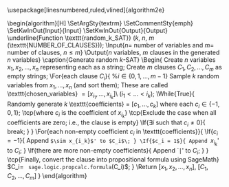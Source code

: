 ---
---
\usepackage[linesnumbered,ruled,vlined]{algorithm2e}

\begin{algorithm}[H]
\SetArgSty{textrm}
\SetCommentSty{emph}
\SetKwInOut{Input}{Input}
\SetKwInOut{Output}{Output}
\underline{Function \texttt{random\_k\_SAT}} ($k$, $n$, $m$ (\texttt{NUMBER\_OF\_CLAUSES}))\;
\Input{$n=$ number of variables and $m=$ number of clauses, $n\leq m$}
\Output{$n$ variables, $m$ clauses in the generated $n$ variables}
\caption{Generate random $k$-SAT}
\Begin{
Create $n$ variables $x_1, x_2,\ldots, x_n$ representing each as a string\;
Create $m$ clauses $C_1, C_2, \ldots, C_{m}$ as empty strings\;
\For{each clause $C_i$}{ %$i\in\{0,1,\ldots,m-1\}$
    Sample $k$ random variables from $x_1,\ldots, x_{n}$ (and sort them)\;
    These are called \texttt{chosen\_variables} $= [x_{i_1}, \ldots, x_{i_k}]$\ ($i_1 < \ldots < i_k$)\;
    \While{True}{
        Randomly generate $k$ \texttt{coefficients} = [$c_1,\ldots, c_k$] where each $c_i\in\{-1,0,1\}$\;
        \tcp{where $c_i$ is the coefficient of $x_{i_k}$}
        \tcp{Exclude the case when all coefficients are zero; i.e., the clause is empty}
        \If{$\exists  i$ such that $c_i\neq 0$}{
            break\;
        }
    }
    \For{each non-empty coefficient $c_i$ in \texttt{coefficients}}{
        \If{$c_i = -1$}{
            Append `$\sim x_{i_k}$' to $C_i$\;
        }
        \If{$c_i = 1$}{
            Append `$x_{i_k}$' to $C_i$\;
        }
        \If{there are more non-empty coefficients}{
            Append `$\mid$' to $C_i$\;
        }
    }
    \tcp{Finally, convert the clause into propositional formula using SageMath}
    $C_i= $\texttt{ sage.logic.propcalc.formula}$(C_i)$\;
}
\Return [$x_1, x_2,\ldots, x_n$], [$C_1, C_2, \ldots, C_{m}$]
}
\end{algorithm}